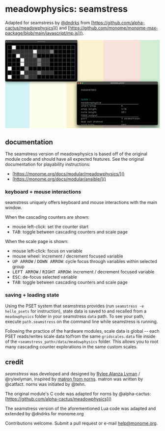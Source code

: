 # meadowphysics: seamstress

Adapted for seamstress by [@dndrks](https://dndrks.com) from [https://github.com/alpha-cactus/meadowphysics]() and [https://github.com/monome/monome-max-package/blob/main/javascript/mp.js]().

![](images/mp.png)

## documentation

The seamstress version of meadowphysics is based off of the original module code and should have all expected features. See the original documentation for playability instructions:

- [https://monome.org/docs/modular/meadowphysics/]()  
- [https://monome.org/docs/modular/ansible/]()

### keyboard + mouse interactions

seamstress uniquely offers keyboard and mouse interactions with the main window.

When the cascading counters are shown:

- mouse left-click: set the counter start
- <kbd>TAB</kbd>: toggle between cascading counters and scale page

When the scale page is shown:

- mouse left-click: focus on variable
- mouse wheel: increment / decrement focused variable
- <kbd>UP ARROW</kbd> / <kbd>DOWN ARROW</kbd>: cycle focus through variables within selected group
- <kbd>LEFT ARROW</kbd> / <kbd>RIGHT ARROW</kbd>: increment / decrement focused variable
- <kbd>ESC</kbd>: de-focus selected variable
- <kbd>TAB</kbd>: toggle between cascading counters and scale page

### saving + loading state

Using the PSET system that seamstress provides (run `seamstress -e hello_psets` for instruction), state data is saved to and recalled from a `meadowphysics` folder in your seamstress `data` path. To see your path, execute `path.seamstress` on the command line while seamstress is running.

Following the practice of the hardware modules, scale data is global -- each PSET reads/writes scale data to/from the same `gridscales.data` file inside of the `<seamstress_path>/data/meadowphysics` folder. This allows you to root many cascading counter explorations in the same custom scales.

## credit

*seamstress* was developed and designed by [Rylee Alanza Lyman](https://ryleealanza.org/) / @ryleelyman, inspired by [matron from norns](https://github.com/monome/norns/tree/main/matron/src). matron was written by @catfact. norns was initiated by @tehn.

The original module's C code was adapted for norns by @alpha-cactus: [https://github.com/alpha-cactus/meadowphysics]()

The seamstress version of the aforementioned Lua code was adapted and extended by @dndrks for monome.org

Contributions welcome. Submit a pull request or e-mail [help@monome.org](mailto:help@monome.org).